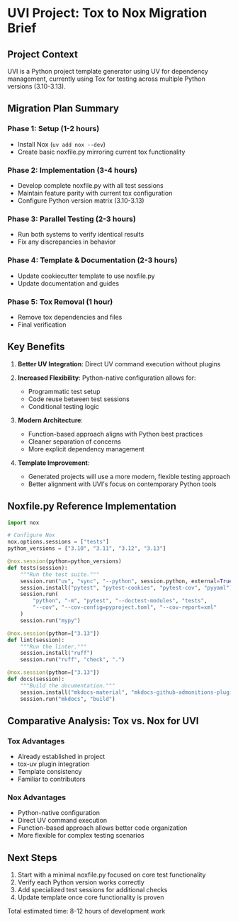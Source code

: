 # UVI Project: Tox to Nox Migration Brief

## Project Context

UVI is a Python project template generator using UV for dependency management, currently using Tox for testing across multiple Python versions (3.10-3.13).

## Migration Plan Summary

### Phase 1: Setup (1-2 hours)

- Install Nox (`uv add nox --dev`)
- Create basic noxfile.py mirroring current tox functionality

### Phase 2: Implementation (3-4 hours)

- Develop complete noxfile.py with all test sessions
- Maintain feature parity with current tox configuration
- Configure Python version matrix (3.10-3.13)

### Phase 3: Parallel Testing (2-3 hours)

- Run both systems to verify identical results
- Fix any discrepancies in behavior

### Phase 4: Template & Documentation (2-3 hours)

- Update cookiecutter template to use noxfile.py
- Update documentation and guides

### Phase 5: Tox Removal (1 hour)

- Remove tox dependencies and files
- Final verification

## Key Benefits

1. **Better UV Integration**: Direct UV command execution without plugins
2. **Increased Flexibility**: Python-native configuration allows for:
   - Programmatic test setup
   - Code reuse between test sessions
   - Conditional testing logic

3. **Modern Architecture**:
   - Function-based approach aligns with Python best practices
   - Cleaner separation of concerns
   - More explicit dependency management

4. **Template Improvement**:
   - Generated projects will use a more modern, flexible testing approach
   - Better alignment with UVI's focus on contemporary Python tools

## Noxfile.py Reference Implementation

```python
import nox

# Configure Nox
nox.options.sessions = ["tests"]
python_versions = ["3.10", "3.11", "3.12", "3.13"]

@nox.session(python=python_versions)
def tests(session):
    """Run the test suite."""
    session.run("uv", "sync", "--python", session.python, external=True)
    session.install("pytest", "pytest-cookies", "pytest-cov", "pyyaml")
    session.run(
        "python", "-m", "pytest", "--doctest-modules", "tests",
        "--cov", "--cov-config=pyproject.toml", "--cov-report=xml"
    )
    session.run("mypy")

@nox.session(python=["3.13"])
def lint(session):
    """Run the linter."""
    session.install("ruff")
    session.run("ruff", "check", ".")

@nox.session(python=["3.13"])
def docs(session):
    """Build the documentation."""
    session.install("mkdocs-material", "mkdocs-github-admonitions-plugin", "mkdocstrings[python]")
    session.run("mkdocs", "build")
```

## Comparative Analysis: Tox vs. Nox for UVI

### Tox Advantages

- Already established in project
- tox-uv plugin integration
- Template consistency
- Familiar to contributors

### Nox Advantages

- Python-native configuration
- Direct UV command execution
- Function-based approach allows better code organization
- More flexible for complex testing scenarios

## Next Steps

1. Start with a minimal noxfile.py focused on core test functionality
2. Verify each Python version works correctly
3. Add specialized test sessions for additional checks
4. Update template once core functionality is proven

Total estimated time: 8-12 hours of development work
